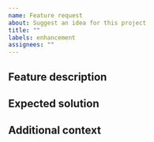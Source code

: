 ```yaml
---
name: Feature request
about: Suggest an idea for this project
title: ""
labels: enhancement
assignees: ""
---
```


## Feature description

<!--- A clear and concise description of the feature you would want. -->

## Expected solution

<!--- A clear and concise description of how you think this feature could be implemented. -->

## Additional context

<!--- Add any other context or screenshots about the feature request here. -->
